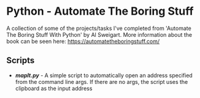 # Python - Automate The Boring Stuff

A collection of some of the projects/tasks I've completed from 'Automate The Boring Stuff With Python' by Al Sweigart. More information about the book can be seen here: https://automatetheboringstuff.com/

## Scripts

- **_mapIt.py_** - A simple script to automatically open an address specified from the command line args. If there are no args, the script  uses the clipboard as the input address

